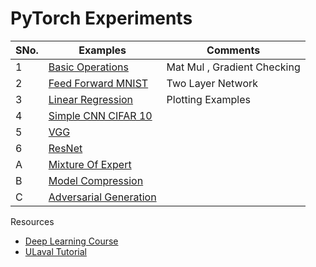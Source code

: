 # PyTorch Experiments


SNo.| Examples | Comments
--- | --- | --- |
1 | [Basic Operations](https://github.com/krishnakalyan3/LearnPyTorch/blob/master/src/00_basic.py) | Mat Mul , Gradient Checking
2 | [Feed Forward MNIST](https://github.com/krishnakalyan3/LearnPyTorch/blob/master/src/01_feed_forward.py) | Two Layer Network
3 | [Linear Regression](https://github.com/krishnakalyan3/LearnPyTorch/blob/master/src/02_linear_regression.py) | Plotting Examples
4 | [Simple CNN CIFAR 10]()
5 | [VGG]()
6 | [ResNet]()
A | [Mixture Of Expert]()
B | [Model Compression]()
C | [Adversarial Generation]()

Resources
- [Deep Learning Course](https://fleuret.org/dlc/)
- [ULaval Tutorial](https://github.com/soravux/pytorch_tutorial)
